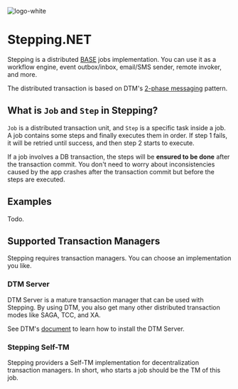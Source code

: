 ![logo-white](https://user-images.githubusercontent.com/30018771/178152345-49f6e952-d8f9-4999-96ac-682ff81641e0.png)

# Stepping.NET
Stepping is a distributed [BASE](https://en.wikipedia.org/wiki/Eventual_consistency) jobs implementation. You can use it as a workflow engine, event outbox/inbox, email/SMS sender, remote invoker, and more. 

The distributed transaction is based on DTM's [2-phase messaging](https://en.dtm.pub/practice/msg.html) pattern.

## What is `Job` and `Step` in Stepping?

`Job` is a distributed transaction unit, and `Step` is a specific task inside a job. A job contains some steps and finally executes them in order. If step 1 fails, it will be retried until success, and then step 2 starts to execute.

If a job involves a DB transaction, the steps will be **ensured to be done** after the transaction commit. You don't need to worry about inconsistencies caused by the app crashes after the transaction commit but before the steps are executed.

## Examples

Todo.

## Supported Transaction Managers

Stepping requires transaction managers. You can choose an implementation you like.

### DTM Server

DTM Server is a mature transaction manager that can be used with Stepping. By using DTM, you also get many other distributed transaction modes like SAGA, TCC, and XA.

See DTM's [document](https://en.dtm.pub/guide/install.html) to learn how to install the DTM Server.

### Stepping Self-TM

Stepping providers a Self-TM implementation for decentralization transaction managers. In short, who starts a job should be the TM of this job.
